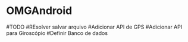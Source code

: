 # OMGAndroid
#TODO 
#REsolver salvar arquivo
#Adicionar API de GPS
#Adicionar API para Giroscópio
#Definir Banco de dados
